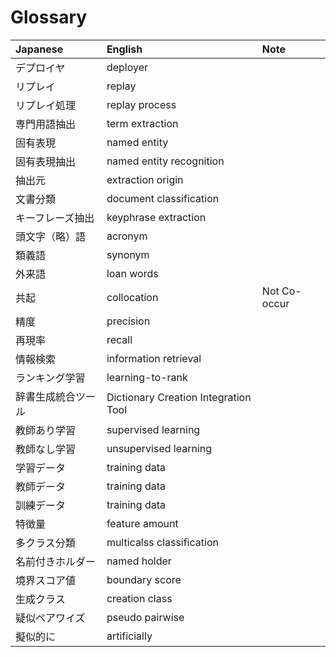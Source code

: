 # Glossary

|          Japanese          |          English          |          Note          |
|:---------------------------|:--------------------------|:-----------------------|
|デプロイヤ                  |deployer                   |                        |
|リプレイ 	             |replay                     |                        |
|リプレイ処理                |replay process             |                        |
|専門用語抽出	             |term extraction            |                        |
|固有表現	             |named entity               |                        |
|固有表現抽出	             |named entity recognition   |                        |
|抽出元                      |extraction origin          |                        |
|文書分類	             |document classification    |                        |
|キーフレーズ抽出            |keyphrase extraction       |                        |
|頭文字（略）語              |acronym                    |                        |
|類義語                      |synonym                    |                        |
|外来語                      |loan words                 |                        |
|共起                        |collocation                | Not Co-occur           |
|精度                        |precision                  |                        |
|再現率                      |recall                     |                        |
|情報検索                    |information retrieval      |                        | 
|ランキング学習              |learning-to-rank           |                        | 
|辞書生成統合ツール          |Dictionary Creation Integration Tool|               |
|教師あり学習                |supervised learning        |                        |
|教師なし学習                |unsupervised learning      |                        |
|学習データ                  |training data              |                        |
|教師データ                  |training data              |                        |
|訓練データ                  |training data              |                        |
|特徴量                      |feature amount             |                        |
|多クラス分類                |multicalss classification  |                        |
|名前付きホルダー            |named holder               |                        |
|境界スコア値                |boundary score             |                        |
|生成クラス                  |creation class             |                        |
|疑似ペアワイズ              |pseudo pairwise            |                        |
|擬似的に                    |artificially               |                        |
